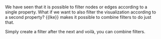 
We have seen that it is possible to filter nodes or edges according to a
single property.
What if we want to also filter the visualization according to a second
property?
{{lke}} makes it possible to combine filters to do just
that.

Simply create a filter after the next and voilà, you can combine
filters.

